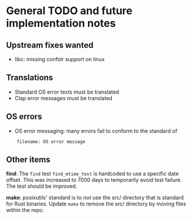 # General TODO and future implementation notes

## Upstream fixes wanted

* libc: missing confstr support on linux

## Translations

* Standard OS error texts must be translated
* Clap error messages must be translated

## OS errors

* OS error messaging: many errors fail to conform to the standard of
```
	filename: OS error message
```

## Other items

**find**: The `find` test `find_mtime_test` is hardcoded to use a specific
date offset.  This was increased to 7000 days to temporarily avoid
test failure.  The test should be improved.

**make**: posixutils' standard is to _not_ use the src/ directory that
is standard for Rust binaries.  Update `make` to remove the src/
directory by moving files within the repo.

